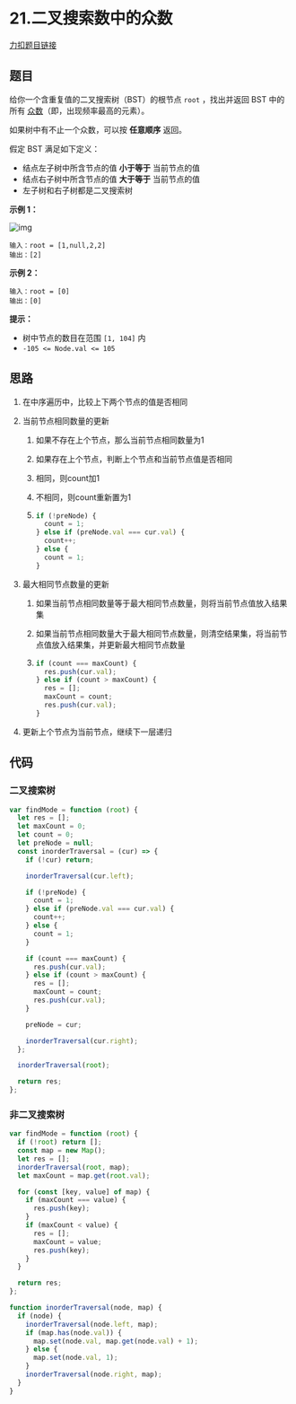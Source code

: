 # 21.二叉搜索数中的众数

[力扣题目链接](https://leetcode.cn/problems/find-mode-in-binary-search-tree/)

## 题目

给你一个含重复值的二叉搜索树（BST）的根节点 `root` ，找出并返回 BST 中的所有 [众数](https://baike.baidu.com/item/众数/44796)（即，出现频率最高的元素）。

如果树中有不止一个众数，可以按 **任意顺序** 返回。

假定 BST 满足如下定义：

- 结点左子树中所含节点的值 **小于等于** 当前节点的值
- 结点右子树中所含节点的值 **大于等于** 当前节点的值
- 左子树和右子树都是二叉搜索树

 

**示例 1：**

![img](https://assets.leetcode.com/uploads/2021/03/11/mode-tree.jpg)

```
输入：root = [1,null,2,2]
输出：[2]
```

**示例 2：**

```
输入：root = [0]
输出：[0]
```

 

**提示：**

- 树中节点的数目在范围 `[1, 104]` 内
- `-105 <= Node.val <= 105`

## 思路

1. 在中序遍历中，比较上下两个节点的值是否相同

2. 当前节点相同数量的更新

   1. 如果不存在上个节点，那么当前节点相同数量为1

   2. 如果存在上个节点，判断上个节点和当前节点值是否相同

   3. 相同，则count加1

   4. 不相同，则count重新置为1

   5. ~~~js
      if (!preNode) {
        count = 1;
      } else if (preNode.val === cur.val) {
        count++;
      } else {
        count = 1;
      }
      ~~~

3. 最大相同节点数量的更新

   1. 如果当前节点相同数量等于最大相同节点数量，则将当前节点值放入结果集

   2. 如果当前节点相同数量大于最大相同节点数量，则清空结果集，将当前节点值放入结果集，并更新最大相同节点数量

   3. ~~~js
      if (count === maxCount) {
        res.push(cur.val);
      } else if (count > maxCount) {
        res = [];
        maxCount = count;
        res.push(cur.val);
      }
      ~~~

4. 更新上个节点为当前节点，继续下一层递归

## 代码

### 二叉搜索树

~~~js
var findMode = function (root) {
  let res = [];
  let maxCount = 0;
  let count = 0;
  let preNode = null;
  const inorderTraversal = (cur) => {
    if (!cur) return;

    inorderTraversal(cur.left);

    if (!preNode) {
      count = 1;
    } else if (preNode.val === cur.val) {
      count++;
    } else {
      count = 1;
    }

    if (count === maxCount) {
      res.push(cur.val);
    } else if (count > maxCount) {
      res = [];
      maxCount = count;
      res.push(cur.val);
    }

    preNode = cur;

    inorderTraversal(cur.right);
  };

  inorderTraversal(root);

  return res;
};
~~~

### 非二叉搜索树

```javascript
var findMode = function (root) {
  if (!root) return [];
  const map = new Map();
  let res = [];
  inorderTraversal(root, map);
  let maxCount = map.get(root.val);

  for (const [key, value] of map) {
    if (maxCount === value) {
      res.push(key);
    }
    if (maxCount < value) {
      res = [];
      maxCount = value;
      res.push(key);
    }
  }

  return res;
};

function inorderTraversal(node, map) {
  if (node) {
    inorderTraversal(node.left, map);
    if (map.has(node.val)) {
      map.set(node.val, map.get(node.val) + 1);
    } else {
      map.set(node.val, 1);
    }
    inorderTraversal(node.right, map);
  }
}
```

